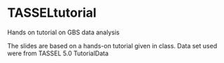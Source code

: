 # TASSELtutorial
Hands on tutorial on GBS data analysis

The slides are based on a hands-on tutorial given in class.
Data set used were from TASSEL 5.0 TutorialData 
